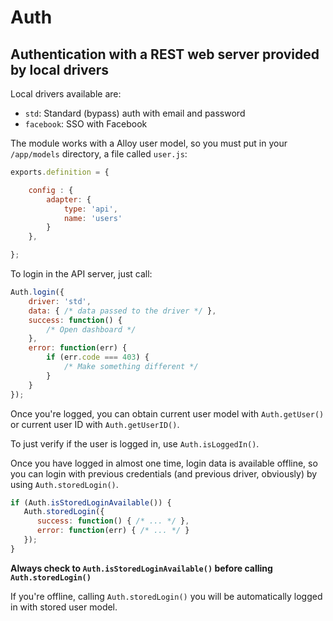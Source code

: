 # Auth

## Authentication with a REST web server provided by local drivers

Local drivers available are:

* `std`: Standard (bypass) auth with email and password
* `facebook`: SSO with Facebook

The module works with a Alloy user model, so you must put in your `/app/models` directory, a file called `user.js`:

```js
exports.definition = {

	config : {
		adapter: {
			type: 'api',
			name: 'users'
		}
	},

};
```

To login in the API server, just call:

```js
Auth.login({
	driver: 'std',
	data: { /* data passed to the driver */ },
	success: function() {
		/* Open dashboard */
	},
	error: function(err) {
		if (err.code === 403) {
			/* Make something different */
		}
	}
});
```

Once you're logged, you can obtain current user model with `Auth.getUser()` or current user ID with `Auth.getUserID()`.

To just verify if the user is logged in, use `Auth.isLoggedIn()`.

Once you have logged in almost one time, login data is available offline, so you can login with previous credentials (and previous driver, obviously) by using `Auth.storedLogin()`.

```js
if (Auth.isStoredLoginAvailable()) {
   Auth.storedLogin({
      success: function() { /* ... */ },
      error: function(err) { /* ... */ }
   });
}
```

**Always check to `Auth.isStoredLoginAvailable()` before calling `Auth.storedLogin()`**

If you're offline, calling `Auth.storedLogin()` you will be automatically logged in with stored user model.